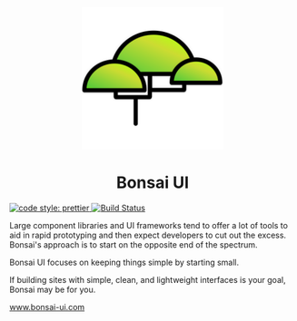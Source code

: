 <div style="text-align: center;">
  <img src="./public/logo.svg" height="250">
<h1>
Bonsai UI
</h1>
</div>

  <a href="https://prettier.io/">
    <img alt="code style: prettier" src="https://img.shields.io/badge/code_style-prettier-ff69b4.svg?style=flat">
  </a>
  <a href="https://travis-ci.com/zieka/bonsai-ui">
    <img alt="Build Status" src="https://travis-ci.com/zieka/bonsai-ui.svg?branch=master">
  </a>

Large component libraries and UI frameworks tend to offer a lot of tools to aid in rapid prototyping and then expect developers to cut out the excess. Bonsai's approach is to start on the opposite end of the spectrum.

Bonsai UI focuses on keeping things simple by starting small.

If building sites with simple, clean, and lightweight interfaces is your goal, Bonsai may be for you.

www.bonsai-ui.com
